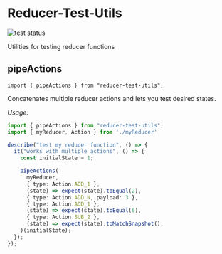 # Reducer-Test-Utils

![test status](https://travis-ci.com/christianheyn/reducer-test-utils.svg?branch=main "See the test status from travis-ci")

Utilities for testing reducer functions

## pipeActions

`import { pipeActions } from "reducer-test-utils";`

Concatenates multiple reducer actions and lets you test desired states.

*Usage:*
```ts
import { pipeActions } from "reducer-test-utils";
import { myReducer, Action } from './myReducer'

describe("test my reducer function", () => {
  it("works with multiple actions", () => {
    const initialState = 1;

    pipeActions(
      myReducer,
      { type: Action.ADD_1 },
      (state) => expect(state).toEqual(2),
      { type: Action.ADD_N, payload: 3 },
      { type: Action.ADD_1 },
      (state) => expect(state).toEqual(6),
      { type: Action.SUB_2 },
      (state) => expect(state).toMatchSnapshot(),
    )(initialState);
  });
});
```